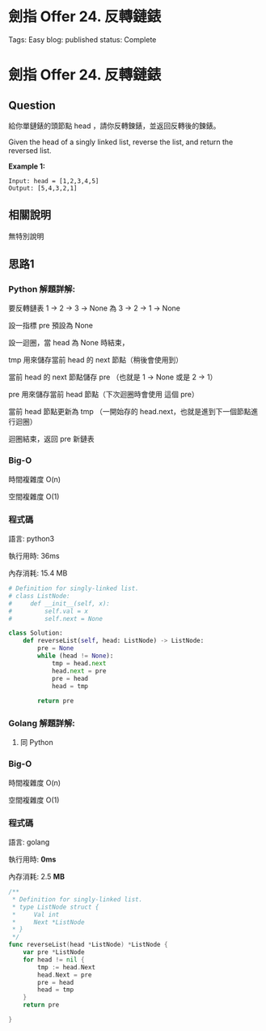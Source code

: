 # 劍指 Offer 24. 反轉鏈錶

Tags: Easy
blog: published
status: Complete

# 劍指 Offer 24. 反轉鏈錶

## Question

給你單鏈錶的頭節點 head ，請你反轉鍊錶，並返回反轉後的鍊錶。

Given the head of a singly linked list, reverse the list, and return the reversed list.

**Example 1:**

```
Input: head = [1,2,3,4,5]
Output: [5,4,3,2,1]
```

## 相關說明

無特別說明

## 思路1

### Python 解題詳解:

要反轉鏈表 1 → 2 → 3 → None 為 3 → 2 → 1 → None

設一指標 pre 預設為 None 

設一迴圈，當 head 為 None 時結束，

tmp 用來儲存當前 head 的 next 節點（稍後會使用到）

當前 head 的 next 節點儲存 pre （也就是 1 → None 或是 2 → 1）

pre 用來儲存當前 head 節點（下次迴圈時會使用 這個 pre）

當前 head 節點更新為 tmp （一開始存的 head.next，也就是進到下一個節點進行迴圈）

迴圈結束，返回  pre 新鏈表

### Big-O

時間複雜度 O(n)

空間複雜度 O(1)

### 程式碼

語言: python3

執行用時: 36ms 

內存消耗: 15.4 MB

```python
# Definition for singly-linked list.
# class ListNode:
#     def __init__(self, x):
#         self.val = x
#         self.next = None

class Solution:
    def reverseList(self, head: ListNode) -> ListNode:
        pre = None
        while (head != None):
            tmp = head.next
            head.next = pre
            pre = head
            head = tmp
            
        return pre
```

### Golang 解題詳解:

1.  同 Python

### Big-O

時間複雜度 O(n)

空間複雜度 O(1)

### 程式碼

語言: golang

執行用時: **0ms**

內存消耗: 2.5 **MB**

```go
/**
 * Definition for singly-linked list.
 * type ListNode struct {
 *     Val int
 *     Next *ListNode
 * }
 */
func reverseList(head *ListNode) *ListNode {
    var pre *ListNode
    for head != nil {
        tmp := head.Next
        head.Next = pre
        pre = head
        head = tmp
    }
    return pre

}
```